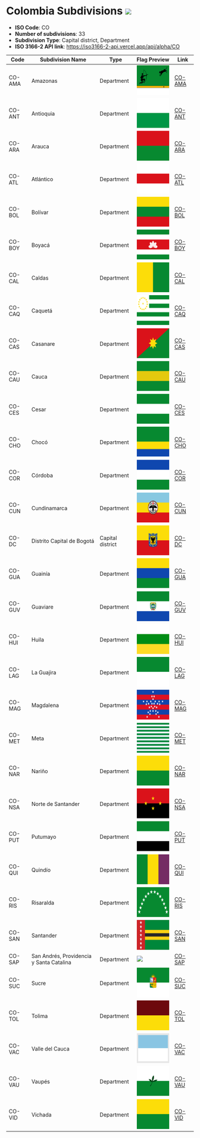 # Colombia Subdivisions ![](https://flagcdn.com/h40/co.png)

- **ISO Code**: CO
- **Number of subdivisions**: 33
- **Subdivision Type**: Capital district, Department
- **ISO 3166-2 API link**: https://iso3166-2-api.vercel.app/api/alpha/CO

| Code  | Subdivision Name         | Type | Flag Preview | Link |
|-------|--------------------------|--------------| -------------- |----------|
| CO-AMA | Amazonas | Department | <img src='https://raw.githubusercontent.com/amckenna41/iso3166-flag-icons/main/iso3166-2-icons/CO/CO-AMA.svg' height='80'> | [CO-AMA](https://github.com/amckenna41/iso3166-flag-icons/blob/main/iso3166-2-icons/CO/CO-AMA.svg) |
| CO-ANT | Antioquia | Department | <img src='https://raw.githubusercontent.com/amckenna41/iso3166-flag-icons/main/iso3166-2-icons/CO/CO-ANT.svg' height='80'> | [CO-ANT](https://github.com/amckenna41/iso3166-flag-icons/blob/main/iso3166-2-icons/CO/CO-ANT.svg) |
| CO-ARA | Arauca | Department | <img src='https://raw.githubusercontent.com/amckenna41/iso3166-flag-icons/main/iso3166-2-icons/CO/CO-ARA.svg' height='80'> | [CO-ARA](https://github.com/amckenna41/iso3166-flag-icons/blob/main/iso3166-2-icons/CO/CO-ARA.svg) |
| CO-ATL | Atlántico | Department | <img src='https://raw.githubusercontent.com/amckenna41/iso3166-flag-icons/main/iso3166-2-icons/CO/CO-ATL.svg' height='80'> | [CO-ATL](https://github.com/amckenna41/iso3166-flag-icons/blob/main/iso3166-2-icons/CO/CO-ATL.svg) |
| CO-BOL | Bolívar | Department | <img src='https://raw.githubusercontent.com/amckenna41/iso3166-flag-icons/main/iso3166-2-icons/CO/CO-BOL.svg' height='80'> | [CO-BOL](https://github.com/amckenna41/iso3166-flag-icons/blob/main/iso3166-2-icons/CO/CO-BOL.svg) |
| CO-BOY | Boyacá | Department | <img src='https://raw.githubusercontent.com/amckenna41/iso3166-flag-icons/main/iso3166-2-icons/CO/CO-BOY.svg' height='80'> | [CO-BOY](https://github.com/amckenna41/iso3166-flag-icons/blob/main/iso3166-2-icons/CO/CO-BOY.svg) |
| CO-CAL | Caldas | Department | <img src='https://raw.githubusercontent.com/amckenna41/iso3166-flag-icons/main/iso3166-2-icons/CO/CO-CAL.svg' height='80'> | [CO-CAL](https://github.com/amckenna41/iso3166-flag-icons/blob/main/iso3166-2-icons/CO/CO-CAL.svg) |
| CO-CAQ | Caquetá | Department | <img src='https://raw.githubusercontent.com/amckenna41/iso3166-flag-icons/main/iso3166-2-icons/CO/CO-CAQ.svg' height='80'> | [CO-CAQ](https://github.com/amckenna41/iso3166-flag-icons/blob/main/iso3166-2-icons/CO/CO-CAQ.svg) |
| CO-CAS | Casanare | Department | <img src='https://raw.githubusercontent.com/amckenna41/iso3166-flag-icons/main/iso3166-2-icons/CO/CO-CAS.svg' height='80'> | [CO-CAS](https://github.com/amckenna41/iso3166-flag-icons/blob/main/iso3166-2-icons/CO/CO-CAS.svg) |
| CO-CAU | Cauca | Department | <img src='https://raw.githubusercontent.com/amckenna41/iso3166-flag-icons/main/iso3166-2-icons/CO/CO-CAU.svg' height='80'> | [CO-CAU](https://github.com/amckenna41/iso3166-flag-icons/blob/main/iso3166-2-icons/CO/CO-CAU.svg) |
| CO-CES | Cesar | Department | <img src='https://raw.githubusercontent.com/amckenna41/iso3166-flag-icons/main/iso3166-2-icons/CO/CO-CES.svg' height='80'> | [CO-CES](https://github.com/amckenna41/iso3166-flag-icons/blob/main/iso3166-2-icons/CO/CO-CES.svg) |
| CO-CHO | Chocó | Department | <img src='https://raw.githubusercontent.com/amckenna41/iso3166-flag-icons/main/iso3166-2-icons/CO/CO-CHO.svg' height='80'> | [CO-CHO](https://github.com/amckenna41/iso3166-flag-icons/blob/main/iso3166-2-icons/CO/CO-CHO.svg) |
| CO-COR | Córdoba | Department | <img src='https://raw.githubusercontent.com/amckenna41/iso3166-flag-icons/main/iso3166-2-icons/CO/CO-COR.svg' height='80'> | [CO-COR](https://github.com/amckenna41/iso3166-flag-icons/blob/main/iso3166-2-icons/CO/CO-COR.svg) |
| CO-CUN | Cundinamarca | Department | <img src='https://raw.githubusercontent.com/amckenna41/iso3166-flag-icons/main/iso3166-2-icons/CO/CO-CUN.svg' height='80'> | [CO-CUN](https://github.com/amckenna41/iso3166-flag-icons/blob/main/iso3166-2-icons/CO/CO-CUN.svg) |
| CO-DC | Distrito Capital de Bogotá | Capital district | <img src='https://raw.githubusercontent.com/amckenna41/iso3166-flag-icons/main/iso3166-2-icons/CO/CO-DC.svg' height='80'> | [CO-DC](https://github.com/amckenna41/iso3166-flag-icons/blob/main/iso3166-2-icons/CO/CO-DC.svg) |
| CO-GUA | Guainía | Department | <img src='https://raw.githubusercontent.com/amckenna41/iso3166-flag-icons/main/iso3166-2-icons/CO/CO-GUA.svg' height='80'> | [CO-GUA](https://github.com/amckenna41/iso3166-flag-icons/blob/main/iso3166-2-icons/CO/CO-GUA.svg) |
| CO-GUV | Guaviare | Department | <img src='https://raw.githubusercontent.com/amckenna41/iso3166-flag-icons/main/iso3166-2-icons/CO/CO-GUV.svg' height='80'> | [CO-GUV](https://github.com/amckenna41/iso3166-flag-icons/blob/main/iso3166-2-icons/CO/CO-GUV.svg) |
| CO-HUI | Huila | Department | <img src='https://raw.githubusercontent.com/amckenna41/iso3166-flag-icons/main/iso3166-2-icons/CO/CO-HUI.svg' height='80'> | [CO-HUI](https://github.com/amckenna41/iso3166-flag-icons/blob/main/iso3166-2-icons/CO/CO-HUI.svg) |
| CO-LAG | La Guajira | Department | <img src='https://raw.githubusercontent.com/amckenna41/iso3166-flag-icons/main/iso3166-2-icons/CO/CO-LAG.svg' height='80'> | [CO-LAG](https://github.com/amckenna41/iso3166-flag-icons/blob/main/iso3166-2-icons/CO/CO-LAG.svg) |
| CO-MAG | Magdalena | Department | <img src='https://raw.githubusercontent.com/amckenna41/iso3166-flag-icons/main/iso3166-2-icons/CO/CO-MAG.svg' height='80'> | [CO-MAG](https://github.com/amckenna41/iso3166-flag-icons/blob/main/iso3166-2-icons/CO/CO-MAG.svg) |
| CO-MET | Meta | Department | <img src='https://raw.githubusercontent.com/amckenna41/iso3166-flag-icons/main/iso3166-2-icons/CO/CO-MET.svg' height='80'> | [CO-MET](https://github.com/amckenna41/iso3166-flag-icons/blob/main/iso3166-2-icons/CO/CO-MET.svg) |
| CO-NAR | Nariño | Department | <img src='https://raw.githubusercontent.com/amckenna41/iso3166-flag-icons/main/iso3166-2-icons/CO/CO-NAR.svg' height='80'> | [CO-NAR](https://github.com/amckenna41/iso3166-flag-icons/blob/main/iso3166-2-icons/CO/CO-NAR.svg) |
| CO-NSA | Norte de Santander | Department | <img src='https://raw.githubusercontent.com/amckenna41/iso3166-flag-icons/main/iso3166-2-icons/CO/CO-NSA.svg' height='80'> | [CO-NSA](https://github.com/amckenna41/iso3166-flag-icons/blob/main/iso3166-2-icons/CO/CO-NSA.svg) |
| CO-PUT | Putumayo | Department | <img src='https://raw.githubusercontent.com/amckenna41/iso3166-flag-icons/main/iso3166-2-icons/CO/CO-PUT.svg' height='80'> | [CO-PUT](https://github.com/amckenna41/iso3166-flag-icons/blob/main/iso3166-2-icons/CO/CO-PUT.svg) |
| CO-QUI | Quindío | Department | <img src='https://raw.githubusercontent.com/amckenna41/iso3166-flag-icons/main/iso3166-2-icons/CO/CO-QUI.svg' height='80'> | [CO-QUI](https://github.com/amckenna41/iso3166-flag-icons/blob/main/iso3166-2-icons/CO/CO-QUI.svg) |
| CO-RIS | Risaralda | Department | <img src='https://raw.githubusercontent.com/amckenna41/iso3166-flag-icons/main/iso3166-2-icons/CO/CO-RIS.svg' height='80'> | [CO-RIS](https://github.com/amckenna41/iso3166-flag-icons/blob/main/iso3166-2-icons/CO/CO-RIS.svg) |
| CO-SAN | Santander | Department | <img src='https://raw.githubusercontent.com/amckenna41/iso3166-flag-icons/main/iso3166-2-icons/CO/CO-SAN.svg' height='80'> | [CO-SAN](https://github.com/amckenna41/iso3166-flag-icons/blob/main/iso3166-2-icons/CO/CO-SAN.svg) |
| CO-SAP | San Andrés, Providencia y Santa Catalina | Department | <img src='https://raw.githubusercontent.com/amckenna41/iso3166-flag-icons/main/iso3166-2-icons/CO/CO-SAP.svg' height='80'> | [CO-SAP](https://github.com/amckenna41/iso3166-flag-icons/blob/main/iso3166-2-icons/CO/CO-SAP.svg) |
| CO-SUC | Sucre | Department | <img src='https://raw.githubusercontent.com/amckenna41/iso3166-flag-icons/main/iso3166-2-icons/CO/CO-SUC.svg' height='80'> | [CO-SUC](https://github.com/amckenna41/iso3166-flag-icons/blob/main/iso3166-2-icons/CO/CO-SUC.svg) |
| CO-TOL | Tolima | Department | <img src='https://raw.githubusercontent.com/amckenna41/iso3166-flag-icons/main/iso3166-2-icons/CO/CO-TOL.svg' height='80'> | [CO-TOL](https://github.com/amckenna41/iso3166-flag-icons/blob/main/iso3166-2-icons/CO/CO-TOL.svg) |
| CO-VAC | Valle del Cauca | Department | <img src='https://raw.githubusercontent.com/amckenna41/iso3166-flag-icons/main/iso3166-2-icons/CO/CO-VAC.svg' height='80'> | [CO-VAC](https://github.com/amckenna41/iso3166-flag-icons/blob/main/iso3166-2-icons/CO/CO-VAC.svg) |
| CO-VAU | Vaupés | Department | <img src='https://raw.githubusercontent.com/amckenna41/iso3166-flag-icons/main/iso3166-2-icons/CO/CO-VAU.svg' height='80'> | [CO-VAU](https://github.com/amckenna41/iso3166-flag-icons/blob/main/iso3166-2-icons/CO/CO-VAU.svg) |
| CO-VID | Vichada | Department | <img src='https://raw.githubusercontent.com/amckenna41/iso3166-flag-icons/main/iso3166-2-icons/CO/CO-VID.svg' height='80'> | [CO-VID](https://github.com/amckenna41/iso3166-flag-icons/blob/main/iso3166-2-icons/CO/CO-VID.svg) |
